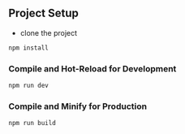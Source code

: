 ## Project Setup
- clone the project 

```sh
npm install
```

### Compile and Hot-Reload for Development

```sh
npm run dev
```

### Compile and Minify for Production

```sh
npm run build
```
